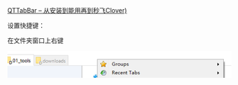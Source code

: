 [QTTabBar – 从安装到能用再到秒飞Clover)](http://www.mokeyjay.com/archives/1811)



设置快捷键：

在文件夹窗口上右键

![image-20210321002109398](https://raw.githubusercontent.com/copbint/picture_bed/main/2021/image-20210321002109398.png)